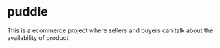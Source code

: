 # puddle
This is a ecommerce project where sellers and buyers can talk about the availability of product
